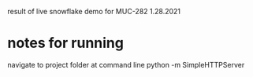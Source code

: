result of live snowflake demo for MUC-282 1.28.2021

# notes for running
navigate to project folder at command line
python -m SimpleHTTPServer

